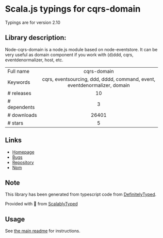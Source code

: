 
# Scala.js typings for cqrs-domain

Typings are for version 2.10

## Library description:
Node-cqrs-domain is a node.js module based on node-eventstore. It can be very useful as domain component if you work with (d)ddd, cqrs, eventdenormalizer, host, etc.

|                    |                 |
| ------------------ | :-------------: |
| Full name          | cqrs-domain |
| Keywords           | cqrs, eventsourcing, ddd, dddd, command, event, eventdenormalizer, domain |
| # releases         | 10 |
| # dependents       | 3 |
| # downloads        | 26401 |
| # stars            | 5 |

## Links
- [Homepage](https://github.com/adrai/node-cqrs-domain)
- [Bugs](https://github.com/adrai/node-cqrs-domain/issues)
- [Repository](https://github.com/adrai/node-cqrs-domain)
- [Npm](https://www.npmjs.com/package/cqrs-domain)
    


## Note
This library has been generated from typescript code from [DefinitelyTyped](https://definitelytyped.org).

Provided with :purple_heart: from [ScalablyTyped](https://github.com/oyvindberg/ScalablyTyped)

## Usage
See [the main readme](../../readme.md) for instructions.


